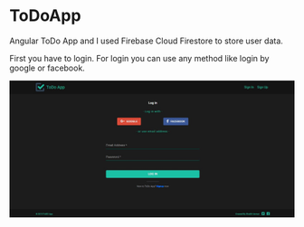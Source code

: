 # ToDoApp

Angular ToDo App and I used Firebase Cloud Firestore to store user data.

First you have to login. For login you can use any method like login by google or facebook.

![alt app1](app1.jpg)